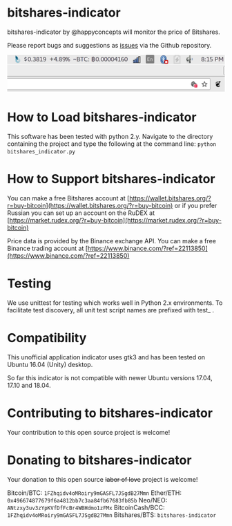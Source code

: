# bitshares-indicator
bitshares-indicator by @happyconcepts will monitor the price of Bitshares.

Please report bugs and suggestions as [issues](https://github.com/happyconcepts/bitshares-indicator/issues) via the Github repository.

![screenshot-of-bitshares-indicator](screenshots/0.64.png "Version 0.64")

# How to Load bitshares-indicator
This software has been tested with python 2.y. Navigate to the directory containing the project and type the following at the command line:
`python bitshares_indicator.py`

# How to Support bitshares-indicator
You can make a free Bitshares account at [https://wallet.bitshares.org/?r=buy-bitcoin](https://wallet.bitshares.org/?r=buy-bitcoin) or if you prefer Russian you can set up an account on the RuDEX at [https://market.rudex.org/?r=buy-bitcoin](https://market.rudex.org/?r=buy-bitcoin)

Price data is provided by the Binance exchange API. You can make a free Binance trading account at [https://www.binance.com/?ref=22113850](https://www.binance.com/?ref=22113850)

# Testing
We use unittest for testing which works well in Python 2.x environments. To facilitate test discovery, all unit test script names are prefixed with test_ .

# Compatibility
This unofficial application indicator uses gtk3 and has been tested on Ubuntu 16.04 (Unity) desktop.

So far this indicator is not compatible with newer Ubuntu versions 17.04, 17.10 and 18.04.

# Contributing to bitshares-indicator
Your contribution to this open source project is welcome!

# Donating to bitshares-indicator
Your donation to this open source ~~labor of love~~ project is welcome!

Bitcoin/BTC: `1FZhqidv4oMRoiry9mGASFL7JSgdB27Mmn`
Ether/ETH: `0x496674877679f6a4812bb7c3aa84fb67683fb85b`
Neo/NEO: `ANtzxy3uv3zYpKVfDfFcBr4WBHdmo1zFMx`
BitcoinCash/BCC: `1FZhqidv4oMRoiry9mGASFL7JSgdB27Mmn`
Bitshares/BTS: `bitshares-indicator`
